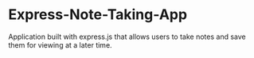 # Express-Note-Taking-App
Application built with express.js that allows users to take notes and save them for viewing at a later time.
